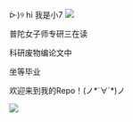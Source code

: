 
<!--
**hishark/hishark** is a ✨ _special_ ✨ repository because its `README.md` (this file) appears on your GitHub profile.

Here are some ideas to get you started:

- 🔭 I’m currently working on ...
- 🌱 I’m currently learning ...
- 👯 I’m looking to collaborate on ...
- 🤔 I’m looking for help with ...
- 💬 Ask me about ...
- 📫 How to reach me: ...
- 😄 Pronouns: ...
- ⚡ Fun fact: ...

![Anurag's github stats](https://github-readme-stats.vercel.app/api?username=hishark&show_icons=true)


-->


ᐕ)୨ hi 我是小7   ![](https://777blog.oss-cn-shanghai.aliyuncs.com/pic/IMG_5080.GIF)

普陀女子师专研三在读

科研废物编论文中

坐等毕业

欢迎来到我的Repo！(ノ\*\`∀´\*)ノ

![](https://komarev.com/ghpvc/?username=hishark&color=EF8B98&label=🧀+VIEWS)
